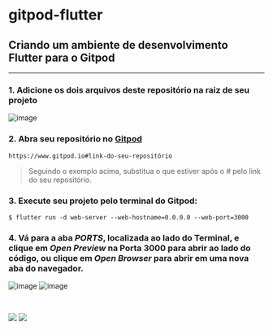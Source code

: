 # gitpod-flutter

## Criando um ambiente de desenvolvimento Flutter para o Gitpod

---

### 1. Adicione os dois arquivos deste repositório na raiz de seu projeto

![image](https://github.com/adelsonsljunior/gitpod-flutter/assets/94010073/a0b65aee-fe9b-4470-9c83-a496bc6fbd2b)

### 2. Abra seu repositório no [Gitpod](https://www.gitpod.io)

`https://www.gitpod.io#link-do-seu-repositório`

> Seguindo o exemplo acima, substitua o que estiver após o *#* pelo link do seu repositório.

### 3. Execute seu projeto pelo terminal do Gitpod:

~~~
$ flutter run -d web-server --web-hostname=0.0.0.0 --web-port=3000
~~~

### 4. Vá para a aba *PORTS*, localizada ao lado do Terminal, e clique em *Open Preview* na Porta 3000 para abrir ao lado do código, ou clique em *Open Browser* para abrir em uma nova aba do navegador.

![image](https://user-images.githubusercontent.com/94010073/236356301-ac3feab6-a7e9-41fe-b097-3993ec138a17.png)
![image](https://user-images.githubusercontent.com/94010073/236356199-5c6f1887-e5a4-4202-b0b0-b6d7da3b1aea.png)

<br>

![](https://img.shields.io/badge/Gitpod-000000?style=for-the-badge&logo=gitpod&logoColor=#FFAE33)
![](https://img.shields.io/badge/Flutter-02569B?style=for-the-badge&logo=flutter&logoColor=white)
